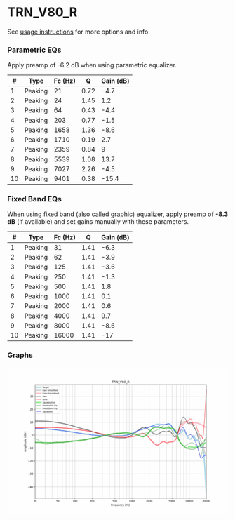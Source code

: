 # TRN_V80_R
See [usage instructions](https://github.com/jaakkopasanen/AutoEq#usage) for more options and info.

### Parametric EQs
Apply preamp of -6.2 dB when using parametric equalizer.

|   # | Type    |   Fc (Hz) |    Q |   Gain (dB) |
|-----|---------|-----------|------|-------------|
|   1 | Peaking |        21 | 0.72 |        -4.7 |
|   2 | Peaking |        24 | 1.45 |         1.2 |
|   3 | Peaking |        64 | 0.43 |        -4.4 |
|   4 | Peaking |       203 | 0.77 |        -1.5 |
|   5 | Peaking |      1658 | 1.36 |        -8.6 |
|   6 | Peaking |      1710 | 0.19 |         2.7 |
|   7 | Peaking |      2359 | 0.84 |         9   |
|   8 | Peaking |      5539 | 1.08 |        13.7 |
|   9 | Peaking |      7027 | 2.26 |        -4.5 |
|  10 | Peaking |      9401 | 0.38 |       -15.4 |

### Fixed Band EQs
When using fixed band (also called graphic) equalizer, apply preamp of **-8.3 dB** (if available) and set gains manually with these parameters.

|   # | Type    |   Fc (Hz) |    Q |   Gain (dB) |
|-----|---------|-----------|------|-------------|
|   1 | Peaking |        31 | 1.41 |        -6.3 |
|   2 | Peaking |        62 | 1.41 |        -3.9 |
|   3 | Peaking |       125 | 1.41 |        -3.6 |
|   4 | Peaking |       250 | 1.41 |        -1.3 |
|   5 | Peaking |       500 | 1.41 |         1.8 |
|   6 | Peaking |      1000 | 1.41 |         0.1 |
|   7 | Peaking |      2000 | 1.41 |         0.6 |
|   8 | Peaking |      4000 | 1.41 |         9.7 |
|   9 | Peaking |      8000 | 1.41 |        -8.6 |
|  10 | Peaking |     16000 | 1.41 |       -17   |

### Graphs
![](./TRN_V80_R.png)
